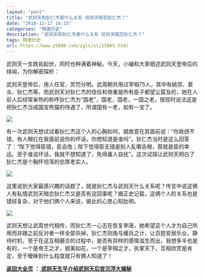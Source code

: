 ```yaml
---
layout: "post"
title: "武则天和狄仁杰是什么关系 武则天暗恋狄仁杰？"
date: "2018-12-17 16:15"
categories: "隋唐历史"
description: "武则天和狄仁杰是什么关系 武则天暗恋狄仁杰？"
tags: 隋唐历史
url: https://www.y5000.com/zgls/st/15865.html
---
```






武则天一生跌宕起伏，同时也种满着神秘。今天，小编和大家细述武则天登帝后的绯闻，为你解密探析：

武则天登帝后，用人任官，赏罚分明。武周朝共用过宰相75人，其中有姚崇、裵炎、狄仁杰等，而武则天对狄仁杰的信任和倚重是所有臣子都望尘莫及的，她在人前人后经常亲热的称呼狄仁杰为“国老”，国老，国老，一国之老，按现时说法这是把狄仁杰当成国宝熊猫的待遇了，所谓国有一老，如有一宝了。

![](https://img.y5000.com/uploads/allimg/170303/1059335215-0.jpg)

有一次武则天想试试看狄仁杰这个人的心胸如何，就故意在其面前说：“你政绩不错，有人眼红在我面前说你的坏话，你想知道是谁吗”。狄仁杰当时是这么回答了：“陛下觉得臣错，臣会改；陛下觉得臣无错是别人乱嚼舌根，那就是臣的幸运。至于谁说坏话，我就不想知道了，免得庸人自扰”。这次试探让武则天明白了狄仁杰是个胸怀坦荡的忠厚老实人。

![](https://img.y5000.com/uploads/allimg/170303/1059335955-1.jpg)

这里说到大家最感兴趣的话题了，就是狄仁杰与武则天什么关系呢？传言中说这俩人有私情武则天暗恋狄仁杰又是否有这回事呢？据正史记载，这俩个人的关系也是错综复杂，对于他们俩个人来说，彼此的心思心知肚明。

![](https://img.y5000.com/uploads/allimg/170303/1059331920-2.jpg)

武则天想让武周世代相传，而狄仁杰一心志在恢复李唐，她希望这个人才为自己所用而非跟之前反对者一样全部杀掉，狄仁杰则施与缓兵之计，让百姓安居乐业，静待时机，至于在这互相磨合的过程中，是否有异样的感情滋生而出，我想多半也是有的，一个是帝王之才，貌美如花，一个是宰相之才，执掌天下，互相欣赏是肯定，至于暧昧到什么程度就只有俩人知道了！

**[返回大全页](https://www.y5000.com/zgls/st/18071.html)** **：**[
**武则天生平介绍武则天后宫沉浮大揭秘**](https://www.y5000.com/zgls/st/18071.html)
